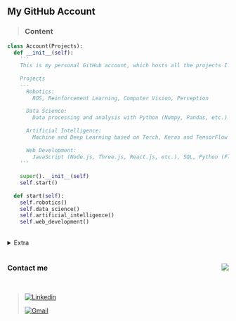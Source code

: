 ## My GitHub Account

> ### Content

```python
class Account(Projects):
  def __init__(self):
    '''
    This is my personal GitHub account, which hosts all the projects I'm working on.
    
    Projects
    ---
      Robotics:
        ROS, Reinforcement Learning, Computer Vision, Perception
        
      Data Science:
        Data processing and analysis with Python (Numpy, Pandas, etc.)
        
      Artificial Intelligence:
        Machine and Deep Learning based on Torch, Keras and TensorFlow
      
      Web Development:
        JavaScript (Node.js, Three.js, React.js, etc.), SQL, Python (Flask, Dash, etc.), HTML, CSS
    '''
    
    super().__init__(self)
    self.start()
    
  def start(self):
    self.robotics()
    self.data_science()
    self.artificial_intelligence()
    self.web_development()
```

<br>

<details>

<summary>Extra</summary>

<br>

> ### Projects

```python
class Projects:
  def __init__(self):
    pass
    
  def robotics(self):
    import rospy
    
    rospy.init_node('robotics')
    
  def data_science(self):
    import numpy as np
    import pandas as pd
    
    df = pd.DataFrame({
      'name': ['Jon'],
      'surname': ['Martínez de Aguirre']
    })
    
  def artificial_intelligence(self):
    from torch import nn
    import tensorflow as tf
    
    torch_model = nn.Module()
    tf_model = tf.Model()
    
  def web_development(self):
    from flask import Flask
    
    app = Flask(__name__)
```

</details>

# 

<img align="right" src="https://github-readme-stats.vercel.app/api?username=jonmartinezdeaguirre&show_icons=true&icon_color=a80000&text_color=505050&bg_color=e0e0e0&title_color=003f61&custom_title=Stats"/>

### Contact me

<br>

> [![Linkedin](https://img.shields.io/badge/-LinkedIn-blue?style=for-the-badge&logo=Linkedin&logoColor=white)](https://www.linkedin.com/in/jon-martinez-de-aguirre-yeregui/)
> 
> [![Gmail](https://img.shields.io/badge/-Gmail-red?style=for-the-badge&logo=Gmail&logoColor=white)](mailto:mtzjon10@gmail.com)
